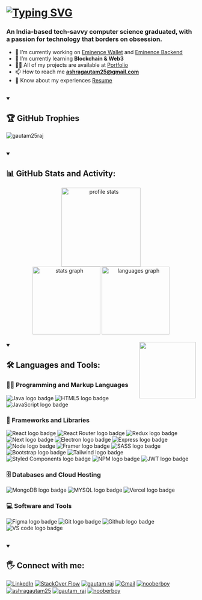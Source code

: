 <h1>
  <a href="https://git.io/typing-svg"><img src="https://readme-typing-svg.demolab.com?font=Fira+Code&size=32&pause=1000&color=FF6E96&width=610&height=80&lines=Hola+%F0%9F%91%8B!+My+name+is+Gautam" alt="Typing SVG" /></a>
</h1>
<h3 align="left">An India-based tech-savvy computer science graduated, with a passion for technology that borders on obsession.</h3>

- 🔭 I’m currently working on [Eminence Wallet](https://github.com/RuntimeTerror-Labs/eminence-dev) and [Eminence Backend](https://github.com/RuntimeTerror-Labs/ably-backend)
- 🌱 I’m currently learning **Blockchain & Web3**
- 👨‍💻 All of my projects are available at [Portfolio](https://gautam-raj.vercel.app)
- 📫 How to reach me **ashragautam25@gmail.com**
- 📄 Know about my experiences [Resume](https://drive.google.com/file/d/1U6FAh-qi1402jqqgte0m-TOziFRSB7wD/view?usp=sharing)

<br/>

<details open>
  <summary><h2>🏆 GitHub Trophies</h2></summary>

  <p align="left"><img src="https://github-profile-trophy.vercel.app/?username=Gautam25Raj&theme=dracula&no-frame=false&no-bg=true&margin-w=4" alt="gautam25raj" /></p>
</details>

<br>

<details open>
  <summary><h2>📊 GitHub Stats and Activity:</h2></summary>

  <div align="center">
    <img src="https://github-readme-streak-stats.herokuapp.com/?user=Gautam25Raj&theme=dracula&hide_border=false" height="210" alt="profile stats"  />
    <br>
    <img src="https://github-readme-stats.vercel.app/api?username=Gautam25Raj&theme=dracula&hide_border=false&include_all_commits=false&count_private=true" height="180" alt="stats graph"  />
    <img src="https://github-readme-stats.vercel.app/api/top-langs?username=Gautam25Raj&locale=en&hide_title=false&layout=compact&card_width=320&langs_count=5&theme=dracula&hide_border=false" height="180" alt="languages graph"  />
  </div>
</details>

<br>

<img align="right" height="150" src="https://i.imgflip.com/65efzo.gif"  />

<details open> 
  <summary><h2>🛠️ Languages and Tools:</h2></summary>
  <h3>👨‍💻 Programming and Markup Languages</h3>

  <p>
    <img src="https://img.shields.io/badge/Java-ED8B00?style=for-the-badge&logo=openjdk&logoColor=black" alt="Java logo badge">
    <img src="https://img.shields.io/badge/HTML5-E34F26?style=for-the-badge&logo=html5&logoColor=white" alt="HTML5 logo badge">
    <img src="https://img.shields.io/badge/JavaScript-F7DF1E?style=for-the-badge&logo=JavaScript&logoColor=000000" alt="JavaScript logo badge">
  </p>

  <h3>🧰 Frameworks and Libraries</h3>

  <p>
    <img src="https://img.shields.io/badge/React-20232A?style=for-the-badge&logo=react&logoColor=61DAFB" alt="React logo badge">
    <img src="https://img.shields.io/badge/React_Router-CA4245?style=for-the-badge&logo=react-router&logoColor=white" alt="React Router logo badge">
    <img src="https://img.shields.io/badge/Redux-593D88?style=for-the-badge&logo=redux&logoColor=white" alt="Redux logo badge">
    <img src="https://img.shields.io/badge/Next.js-000?logo=nextdotjs&logoColor=fff&style=for-the-badge" alt="Next logo badge">
    <img src="https://img.shields.io/badge/electron-47848F?style=for-the-badge&logo=electron&logoColor=black" alt="Electron logo badge">
    <img src="https://img.shields.io/badge/express.js-000000?style=for-the-badge&logo=express&logoColor=white" alt="Express logo badge">
    <img src="https://img.shields.io/badge/Node.js-43853D?style=for-the-badge&logo=node.js&logoColor=white" alt="Node logo badge">
    <img src="https://img.shields.io/badge/Framer-black?style=for-the-badge&logo=framer&logoColor=blue" alt="Framer logo badge">
    <img src="https://img.shields.io/badge/Sass-CC6699?style=for-the-badge&logo=sass&logoColor=white" alt="SASS logo badge">
    <img src="https://img.shields.io/badge/Bootstrap-563D7C?style=for-the-badge&logo=bootstrap&logoColor=white" alt="Bootstrap logo badge">
    <img src="https://img.shields.io/badge/Tailwind_CSS-06B6D4?style=for-the-badge&logo=tailwind-css&logoColor=white" alt="Tailwind logo badge">
    <img src="https://img.shields.io/badge/styled--components-DB7093?style=for-the-badge&logo=styled-components&logoColor=white" alt="Styled Components logo badge">
    <img src="https://img.shields.io/badge/npm-CB3837?style=for-the-badge&logo=npm&logoColor=white" alt="NPM logo badge">
    <img src="https://img.shields.io/badge/json%20web%20tokens-323330?style=for-the-badge&logo=json-web-tokens&logoColor=pink" alt="JWT logo badge">
  </p>

  <h3>🗄️ Databases and Cloud Hosting</h3>

  <p>
    <img src="https://img.shields.io/badge/MongoDB-4EA94B?style=for-the-badge&logo=mongodb&logoColor=white" alt="MongoDB logo badge">
    <img src="https://img.shields.io/badge/MySQL-4479A1?style=for-the-badge&logo=mysql&logoColor=white" alt="MYSQL logo badge">
    <img src="https://img.shields.io/badge/Vercel-000000?style=for-the-badge&logo=vercel&logoColor=white" alt="Vercel logo badge">
  </p>

  <h3>💻 Software and Tools</h3>

  <p>
    <img src="https://img.shields.io/badge/Figma-F24E1E?style=for-the-badge&logo=figma&logoColor=white" alt="Figma logo badge">
    <img src="https://img.shields.io/badge/GIT-E44C30?style=for-the-badge&logo=git&logoColor=white" alt="Git logo badge">
    <img src="https://img.shields.io/badge/GitHub-100000?style=for-the-badge&logo=github&logoColor=white" alt="Github logo badge">
    <img src="https://img.shields.io/badge/Visual_Studio_Code-0078D4?style=for-the-badge&logo=visual%20studio%20code&logoColor=white" alt="VS code logo badge">
  </p>
</details>

<br>

<details open> 
  <summary><h2>🖐 Connect with me:</h2></summary>

  <p>
    <a href="https://www.linkedin.com/in/-gautam-raj/" target="blank"><img align="center" src="https://img.shields.io/badge/LinkedIn-0077B5?style=for-the-badge&logo=linkedin&logoColor=white" alt="LinkedIn" /></a>
    <a href="https://stackoverflow.com/users/13280732" target="blank"><img align="center" src="https://img.shields.io/badge/Stack_Overflow-FE7A16?style=for-the-badge&logo=stack-overflow&logoColor=white" alt="StackOver Flow" /></a>
    <a href="https://www.facebook.com/profile.php?id=100026397667784" target="blank"><img align="center" src="https://img.shields.io/badge/Facebook-1877F2?style=for-the-badge&logo=facebook&logoColor=white" alt="gautam raj" /></a>
    <a href="mailto:ashragautam25@gmail.com" target="blank"><img align="center" src="https://img.shields.io/badge/Gmail-D14836?style=for-the-badge&logo=gmail&logoColor=white" alt="Gmail" /></a>
    <a href="https://instagram.com/nooberboy" target="blank"><img align="center" src="https://img.shields.io/badge/Instagram-E4405F?style=for-the-badge&logo=instagram&logoColor=white" alt="nooberboy" /></a>
    <a href="https://www.hackerrank.com/ashragautam25" target="blank"><img align="center" src="https://img.shields.io/badge/-Hackerrank-2EC866?style=for-the-badge&logo=HackerRank&logoColor=white" alt="ashragautam25" /></a>
    <a href="https://www.leetcode.com/gautam_raj" target="blank"><img align="center" src="https://img.shields.io/badge/-LeetCode-FFA116?style=for-the-badge&logo=LeetCode&logoColor=black" alt="gautam_raj" /></a>
    <a href="https://auth.geeksforgeeks.org/user/nooberboy" target="blank"><img align="center" src="https://img.shields.io/badge/GeeksforGeeks-298D46?style=for-the-badge&logo=geeksforgeeks&logoColor=white" alt="nooberboy" /></a>
  </p>
</details>

##

<p align="left">

</p>

<!-- Proudly created with GPRM ( https://gprm.itsvg.in ) -->
